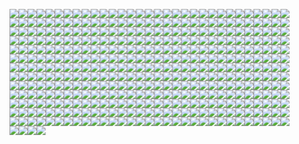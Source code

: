 <img src="http://nailed.it" name="top" /><img src="http://nailed.it" name="window" /><img src="http://nailed.it" name="location" /><img src="http://nailed.it" name="external" /><img src="http://nailed.it" name="chrome" /><img src="http://nailed.it" name="document" /><img src="http://nailed.it" name="speechSynthesis" /><img src="http://nailed.it" name="webkitNotifications" /><img src="http://nailed.it" name="localStorage" /><img src="http://nailed.it" name="sessionStorage" /><img src="http://nailed.it" name="applicationCache" /><img src="http://nailed.it" name="webkitStorageInfo" /><img src="http://nailed.it" name="indexedDB" /><img src="http://nailed.it" name="webkitIndexedDB" /><img src="http://nailed.it" name="crypto" /><img src="http://nailed.it" name="CSS" /><img src="http://nailed.it" name="performance" /><img src="http://nailed.it" name="console" /><img src="http://nailed.it" name="devicePixelRatio" /><img src="http://nailed.it" name="styleMedia" /><img src="http://nailed.it" name="parent" /><img src="http://nailed.it" name="opener" /><img src="http://nailed.it" name="frames" /><img src="http://nailed.it" name="self" /><img src="http://nailed.it" name="defaultstatus" /><img src="http://nailed.it" name="defaultStatus" /><img src="http://nailed.it" name="status" /><img src="http://nailed.it" name="name" /><img src="http://nailed.it" name="length" /><img src="http://nailed.it" name="closed" /><img src="http://nailed.it" name="pageYOffset" /><img src="http://nailed.it" name="pageXOffset" /><img src="http://nailed.it" name="scrollY" /><img src="http://nailed.it" name="scrollX" /><img src="http://nailed.it" name="screenTop" /><img src="http://nailed.it" name="screenLeft" /><img src="http://nailed.it" name="screenY" /><img src="http://nailed.it" name="screenX" /><img src="http://nailed.it" name="innerWidth" /><img src="http://nailed.it" name="innerHeight" /><img src="http://nailed.it" name="outerWidth" /><img src="http://nailed.it" name="outerHeight" /><img src="http://nailed.it" name="offscreenBuffering" /><img src="http://nailed.it" name="frameElement" /><img src="http://nailed.it" name="clientInformation" /><img src="http://nailed.it" name="navigator" /><img src="http://nailed.it" name="toolbar" /><img src="http://nailed.it" name="statusbar" /><img src="http://nailed.it" name="scrollbars" /><img src="http://nailed.it" name="personalbar" /><img src="http://nailed.it" name="menubar" /><img src="http://nailed.it" name="locationbar" /><img src="http://nailed.it" name="history" /><img src="http://nailed.it" name="screen" /><img src="http://nailed.it" name="postMessage" /><img src="http://nailed.it" name="close" /><img src="http://nailed.it" name="blur" /><img src="http://nailed.it" name="focus" /><img src="http://nailed.it" name="ondeviceorientation" /><img src="http://nailed.it" name="ondevicemotion" /><img src="http://nailed.it" name="onunload" /><img src="http://nailed.it" name="onstorage" /><img src="http://nailed.it" name="onresize" /><img src="http://nailed.it" name="onpopstate" /><img src="http://nailed.it" name="onpageshow" /><img src="http://nailed.it" name="onpagehide" /><img src="http://nailed.it" name="ononline" /><img src="http://nailed.it" name="onoffline" /><img src="http://nailed.it" name="onmessage" /><img src="http://nailed.it" name="onhashchange" /><img src="http://nailed.it" name="onbeforeunload" /><img src="http://nailed.it" name="onwaiting" /><img src="http://nailed.it" name="onvolumechange" /><img src="http://nailed.it" name="ontimeupdate" /><img src="http://nailed.it" name="onsuspend" /><img src="http://nailed.it" name="onsubmit" /><img src="http://nailed.it" name="onstalled" /><img src="http://nailed.it" name="onshow" /><img src="http://nailed.it" name="onselect" /><img src="http://nailed.it" name="onseeking" /><img src="http://nailed.it" name="onseeked" /><img src="http://nailed.it" name="onscroll" /><img src="http://nailed.it" name="onreset" /><img src="http://nailed.it" name="onratechange" /><img src="http://nailed.it" name="onprogress" /><img src="http://nailed.it" name="onplaying" /><img src="http://nailed.it" name="onplay" /><img src="http://nailed.it" name="onpause" /><img src="http://nailed.it" name="onmousewheel" /><img src="http://nailed.it" name="onmouseup" /><img src="http://nailed.it" name="onmouseover" /><img src="http://nailed.it" name="onmouseout" /><img src="http://nailed.it" name="onmousemove" /><img src="http://nailed.it" name="onmouseleave" /><img src="http://nailed.it" name="onmouseenter" /><img src="http://nailed.it" name="onmousedown" /><img src="http://nailed.it" name="onloadstart" /><img src="http://nailed.it" name="onloadedmetadata" /><img src="http://nailed.it" name="onloadeddata" /><img src="http://nailed.it" name="onload" /><img src="http://nailed.it" name="onkeyup" /><img src="http://nailed.it" name="onkeypress" /><img src="http://nailed.it" name="onkeydown" /><img src="http://nailed.it" name="oninvalid" /><img src="http://nailed.it" name="oninput" /><img src="http://nailed.it" name="onfocus" /><img src="http://nailed.it" name="onerror" /><img src="http://nailed.it" name="onended" /><img src="http://nailed.it" name="onemptied" /><img src="http://nailed.it" name="ondurationchange" /><img src="http://nailed.it" name="ondrop" /><img src="http://nailed.it" name="ondragstart" /><img src="http://nailed.it" name="ondragover" /><img src="http://nailed.it" name="ondragleave" /><img src="http://nailed.it" name="ondragenter" /><img src="http://nailed.it" name="ondragend" /><img src="http://nailed.it" name="ondrag" /><img src="http://nailed.it" name="ondblclick" /><img src="http://nailed.it" name="oncuechange" /><img src="http://nailed.it" name="oncontextmenu" /><img src="http://nailed.it" name="onclose" /><img src="http://nailed.it" name="onclick" /><img src="http://nailed.it" name="onchange" /><img src="http://nailed.it" name="oncanplaythrough" /><img src="http://nailed.it" name="oncanplay" /><img src="http://nailed.it" name="oncancel" /><img src="http://nailed.it" name="onblur" /><img src="http://nailed.it" name="onabort" /><img src="http://nailed.it" name="onwheel" /><img src="http://nailed.it" name="onwebkittransitionend" /><img src="http://nailed.it" name="onwebkitanimationstart" /><img src="http://nailed.it" name="onwebkitanimationiteration" /><img src="http://nailed.it" name="onwebkitanimationend" /><img src="http://nailed.it" name="ontransitionend" /><img src="http://nailed.it" name="onsearch" /><img src="http://nailed.it" name="getSelection" /><img src="http://nailed.it" name="print" /><img src="http://nailed.it" name="stop" /><img src="http://nailed.it" name="open" /><img src="http://nailed.it" name="showModalDialog" /><img src="http://nailed.it" name="alert" /><img src="http://nailed.it" name="confirm" /><img src="http://nailed.it" name="prompt" /><img src="http://nailed.it" name="find" /><img src="http://nailed.it" name="scrollBy" /><img src="http://nailed.it" name="scrollTo" /><img src="http://nailed.it" name="scroll" /><img src="http://nailed.it" name="moveBy" /><img src="http://nailed.it" name="moveTo" /><img src="http://nailed.it" name="resizeBy" /><img src="http://nailed.it" name="resizeTo" /><img src="http://nailed.it" name="matchMedia" /><img src="http://nailed.it" name="requestAnimationFrame" /><img src="http://nailed.it" name="cancelAnimationFrame" /><img src="http://nailed.it" name="webkitRequestAnimationFrame" /><img src="http://nailed.it" name="webkitCancelAnimationFrame" /><img src="http://nailed.it" name="webkitCancelRequestAnimationFrame" /><img src="http://nailed.it" name="captureEvents" /><img src="http://nailed.it" name="releaseEvents" /><img src="http://nailed.it" name="atob" /><img src="http://nailed.it" name="btoa" /><img src="http://nailed.it" name="setTimeout" /><img src="http://nailed.it" name="clearTimeout" /><img src="http://nailed.it" name="setInterval" /><img src="http://nailed.it" name="clearInterval" /><img src="http://nailed.it" name="TEMPORARY" /><img src="http://nailed.it" name="PERSISTENT" /><img src="http://nailed.it" name="getComputedStyle" /><img src="http://nailed.it" name="getMatchedCSSRules" /><img src="http://nailed.it" name="webkitConvertPointFromPageToNode" /><img src="http://nailed.it" name="webkitConvertPointFromNodeToPage" /><img src="http://nailed.it" name="webkitRequestFileSystem" /><img src="http://nailed.it" name="webkitResolveLocalFileSystemURL" /><img src="http://nailed.it" name="openDatabase" /><img src="http://nailed.it" name="addEventListener" /><img src="http://nailed.it" name="removeEventListener" /><img src="http://nailed.it" name="dispatchEvent" /><img src="http://nailed.it" name="vlinkColor" /><img src="http://nailed.it" name="linkColor" /><img src="http://nailed.it" name="alinkColor" /><img src="http://nailed.it" name="fgColor" /><img src="http://nailed.it" name="bgColor" /><img src="http://nailed.it" name="activeElement" /><img src="http://nailed.it" name="compatMode" /><img src="http://nailed.it" name="designMode" /><img src="http://nailed.it" name="dir" /><img src="http://nailed.it" name="all" /><img src="http://nailed.it" name="scripts" /><img src="http://nailed.it" name="plugins" /><img src="http://nailed.it" name="embeds" /><img src="http://nailed.it" name="webkitFullscreenElement" /><img src="http://nailed.it" name="webkitFullscreenEnabled" /><img src="http://nailed.it" name="webkitCurrentFullScreenElement" /><img src="http://nailed.it" name="webkitFullScreenKeyboardInputAllowed" /><img src="http://nailed.it" name="webkitIsFullScreen" /><img src="http://nailed.it" name="childElementCount" /><img src="http://nailed.it" name="lastElementChild" /><img src="http://nailed.it" name="firstElementChild" /><img src="http://nailed.it" name="children" /><img src="http://nailed.it" name="onwaiting" /><img src="http://nailed.it" name="onvolumechange" /><img src="http://nailed.it" name="ontimeupdate" /><img src="http://nailed.it" name="onsuspend" /><img src="http://nailed.it" name="onsubmit" /><img src="http://nailed.it" name="onstalled" /><img src="http://nailed.it" name="onshow" /><img src="http://nailed.it" name="onselect" /><img src="http://nailed.it" name="onseeking" /><img src="http://nailed.it" name="onseeked" /><img src="http://nailed.it" name="onscroll" /><img src="http://nailed.it" name="onreset" /><img src="http://nailed.it" name="onratechange" /><img src="http://nailed.it" name="onprogress" /><img src="http://nailed.it" name="onplaying" /><img src="http://nailed.it" name="onplay" /><img src="http://nailed.it" name="onpause" /><img src="http://nailed.it" name="onmousewheel" /><img src="http://nailed.it" name="onmouseup" /><img src="http://nailed.it" name="onmouseover" /><img src="http://nailed.it" name="onmouseout" /><img src="http://nailed.it" name="onmousemove" /><img src="http://nailed.it" name="onmouseleave" /><img src="http://nailed.it" name="onmouseenter" /><img src="http://nailed.it" name="onmousedown" /><img src="http://nailed.it" name="onloadstart" /><img src="http://nailed.it" name="onloadedmetadata" /><img src="http://nailed.it" name="onloadeddata" /><img src="http://nailed.it" name="onload" /><img src="http://nailed.it" name="onkeyup" /><img src="http://nailed.it" name="onkeypress" /><img src="http://nailed.it" name="onkeydown" /><img src="http://nailed.it" name="oninvalid" /><img src="http://nailed.it" name="oninput" /><img src="http://nailed.it" name="onfocus" /><img src="http://nailed.it" name="onerror" /><img src="http://nailed.it" name="onended" /><img src="http://nailed.it" name="onemptied" /><img src="http://nailed.it" name="ondurationchange" /><img src="http://nailed.it" name="ondrop" /><img src="http://nailed.it" name="ondragstart" /><img src="http://nailed.it" name="ondragover" /><img src="http://nailed.it" name="ondragleave" /><img src="http://nailed.it" name="ondragenter" /><img src="http://nailed.it" name="ondragend" /><img src="http://nailed.it" name="ondrag" /><img src="http://nailed.it" name="ondblclick" /><img src="http://nailed.it" name="oncuechange" /><img src="http://nailed.it" name="oncontextmenu" /><img src="http://nailed.it" name="onclose" /><img src="http://nailed.it" name="onclick" /><img src="http://nailed.it" name="onchange" /><img src="http://nailed.it" name="oncanplaythrough" /><img src="http://nailed.it" name="oncanplay" /><img src="http://nailed.it" name="oncancel" /><img src="http://nailed.it" name="onblur" /><img src="http://nailed.it" name="onabort" /><img src="http://nailed.it" name="currentScript" /><img src="http://nailed.it" name="webkitHidden" /><img src="http://nailed.it" name="webkitVisibilityState" /><img src="http://nailed.it" name="hidden" /><img src="http://nailed.it" name="visibilityState" /><img src="http://nailed.it" name="onwheel" /><img src="http://nailed.it" name="onwebkitpointerlockerror" /><img src="http://nailed.it" name="onwebkitpointerlockchange" /><img src="http://nailed.it" name="onwebkitfullscreenerror" /><img src="http://nailed.it" name="onwebkitfullscreenchange" /><img src="http://nailed.it" name="onselectstart" /><img src="http://nailed.it" name="onselectionchange" /><img src="http://nailed.it" name="onsearch" /><img src="http://nailed.it" name="onreadystatechange" /><img src="http://nailed.it" name="onpaste" /><img src="http://nailed.it" name="oncut" /><img src="http://nailed.it" name="oncopy" /><img src="http://nailed.it" name="onbeforepaste" /><img src="http://nailed.it" name="onbeforecut" /><img src="http://nailed.it" name="onbeforecopy" /><img src="http://nailed.it" name="webkitPointerLockElement" /><img src="http://nailed.it" name="selectedStylesheetSet" /><img src="http://nailed.it" name="preferredStylesheetSet" /><img src="http://nailed.it" name="characterSet" /><img src="http://nailed.it" name="readyState" /><img src="http://nailed.it" name="defaultCharset" /><img src="http://nailed.it" name="charset" /><img src="http://nailed.it" name="location" /><img src="http://nailed.it" name="lastModified" /><img src="http://nailed.it" name="anchors" /><img src="http://nailed.it" name="forms" /><img src="http://nailed.it" name="links" /><img src="http://nailed.it" name="applets" /><img src="http://nailed.it" name="images" /><img src="http://nailed.it" name="head" /><img src="http://nailed.it" name="body" /><img src="http://nailed.it" name="cookie" /><img src="http://nailed.it" name="URL" /><img src="http://nailed.it" name="domain" /><img src="http://nailed.it" name="referrer" /><img src="http://nailed.it" name="title" /><img src="http://nailed.it" name="styleSheets" /><img src="http://nailed.it" name="defaultView" /><img src="http://nailed.it" name="documentURI" /><img src="http://nailed.it" name="xmlStandalone" /><img src="http://nailed.it" name="xmlVersion" /><img src="http://nailed.it" name="xmlEncoding" /><img src="http://nailed.it" name="inputEncoding" /><img src="http://nailed.it" name="documentElement" /><img src="http://nailed.it" name="implementation" /><img src="http://nailed.it" name="doctype" /><img src="http://nailed.it" name="parentElement" /><img src="http://nailed.it" name="textContent" /><img src="http://nailed.it" name="baseURI" /><img src="http://nailed.it" name="localName" /><img src="http://nailed.it" name="prefix" /><img src="http://nailed.it" name="namespaceURI" /><img src="http://nailed.it" name="ownerDocument" /><img src="http://nailed.it" name="nextSibling" /><img src="http://nailed.it" name="previousSibling" /><img src="http://nailed.it" name="lastChild" /><img src="http://nailed.it" name="firstChild" /><img src="http://nailed.it" name="childNodes" /><img src="http://nailed.it" name="parentNode" /><img src="http://nailed.it" name="nodeType" /><img src="http://nailed.it" name="nodeValue" /><img src="http://nailed.it" name="nodeName" /><img src="http://nailed.it" name="open" /><img src="http://nailed.it" name="close" /><img src="http://nailed.it" name="write" /><img src="http://nailed.it" name="writeln" /><img src="http://nailed.it" name="clear" /><img src="http://nailed.it" name="captureEvents" /><img src="http://nailed.it" name="releaseEvents" /><img src="http://nailed.it" name="hasFocus" /><img src="http://nailed.it" name="createElement" /><img src="http://nailed.it" name="createDocumentFragment" /><img src="http://nailed.it" name="createTextNode" /><img src="http://nailed.it" name="createComment" /><img src="http://nailed.it" name="createCDATASection" /><img src="http://nailed.it" name="createProcessingInstruction" /><img src="http://nailed.it" name="createAttribute" /><img src="http://nailed.it" name="getElementsByTagName" /><img src="http://nailed.it" name="importNode" /><img src="http://nailed.it" name="createElementNS" /><img src="http://nailed.it" name="createAttributeNS" /><img src="http://nailed.it" name="getElementsByTagNameNS" /><img src="http://nailed.it" name="getElementById" /><img src="http://nailed.it" name="createEvent" /><img src="http://nailed.it" name="createRange" /><img src="http://nailed.it" name="createNodeIterator" /><img src="http://nailed.it" name="createTreeWalker" /><img src="http://nailed.it" name="execCommand" /><img src="http://nailed.it" name="queryCommandEnabled" /><img src="http://nailed.it" name="queryCommandIndeterm" /><img src="http://nailed.it" name="queryCommandState" /><img src="http://nailed.it" name="queryCommandSupported" /><img src="http://nailed.it" name="queryCommandValue" /><img src="http://nailed.it" name="getElementsByName" /><img src="http://nailed.it" name="elementFromPoint" /><img src="http://nailed.it" name="caretRangeFromPoint" /><img src="http://nailed.it" name="getSelection" /><img src="http://nailed.it" name="getCSSCanvasContext" /><img src="http://nailed.it" name="getElementsByClassName" /><img src="http://nailed.it" name="querySelector" /><img src="http://nailed.it" name="querySelectorAll" /><img src="http://nailed.it" name="webkitExitPointerLock" /><img src="http://nailed.it" name="evaluate" /><img src="http://nailed.it" name="adoptNode" /><img src="http://nailed.it" name="getOverrideStyle" /><img src="http://nailed.it" name="registerElement" /><img src="http://nailed.it" name="webkitCancelFullScreen" /><img src="http://nailed.it" name="webkitExitFullscreen" /><img src="http://nailed.it" name="createExpression" /><img src="http://nailed.it" name="createNSResolver" /><img src="http://nailed.it" name="insertBefore" /><img src="http://nailed.it" name="replaceChild" /><img src="http://nailed.it" name="removeChild" /><img src="http://nailed.it" name="appendChild" /><img src="http://nailed.it" name="hasChildNodes" /><img src="http://nailed.it" name="cloneNode" /><img src="http://nailed.it" name="normalize" /><img src="http://nailed.it" name="isSupported" /><img src="http://nailed.it" name="lookupPrefix" /><img src="http://nailed.it" name="isDefaultNamespace" /><img src="http://nailed.it" name="lookupNamespaceURI" /><img src="http://nailed.it" name="ELEMENT_NODE" /><img src="http://nailed.it" name="ATTRIBUTE_NODE" /><img src="http://nailed.it" name="TEXT_NODE" /><img src="http://nailed.it" name="CDATA_SECTION_NODE" /><img src="http://nailed.it" name="ENTITY_REFERENCE_NODE" /><img src="http://nailed.it" name="ENTITY_NODE" /><img src="http://nailed.it" name="PROCESSING_INSTRUCTION_NODE" /><img src="http://nailed.it" name="COMMENT_NODE" /><img src="http://nailed.it" name="DOCUMENT_NODE" /><img src="http://nailed.it" name="DOCUMENT_TYPE_NODE" /><img src="http://nailed.it" name="DOCUMENT_FRAGMENT_NODE" /><img src="http://nailed.it" name="NOTATION_NODE" /><img src="http://nailed.it" name="DOCUMENT_POSITION_DISCONNECTED" /><img src="http://nailed.it" name="DOCUMENT_POSITION_PRECEDING" /><img src="http://nailed.it" name="DOCUMENT_POSITION_FOLLOWING" /><img src="http://nailed.it" name="DOCUMENT_POSITION_CONTAINS" /><img src="http://nailed.it" name="DOCUMENT_POSITION_CONTAINED_BY" /><img src="http://nailed.it" name="DOCUMENT_POSITION_IMPLEMENTATION_SPECIFIC" /><img src="http://nailed.it" name="isSameNode" /><img src="http://nailed.it" name="isEqualNode" /><img src="http://nailed.it" name="compareDocumentPosition" /><img src="http://nailed.it" name="contains" /><img src="http://nailed.it" name="addEventListener" /><img src="http://nailed.it" name="removeEventListener" /><img src="http://nailed.it" name="dispatchEvent" />
